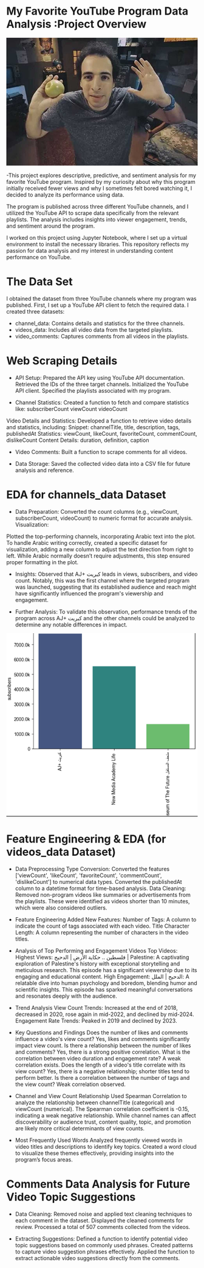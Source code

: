    #  My Favorite YouTube Program Data Analysis  :Project Overview
   ![credit card Image](https://github.com/germeengehad/Fav_YT_Program_Data/blob/master/youtube_1.jpeg)
   

-This project explores descriptive, predictive, and sentiment analysis for my favorite YouTube program. Inspired by my curiosity about why this program initially received fewer views and why I sometimes felt bored watching it, I decided to analyze its performance using data.

The program is published across three different YouTube channels, and I utilized the YouTube API to scrape data specifically from the relevant playlists. The analysis includes insights into viewer engagement, trends, and sentiment around the program.

I worked on this project using Jupyter Notebook, where I set up a virtual environment to install the necessary libraries. This repository reflects my passion for data analysis and my interest in understanding content performance on YouTube. 
  
# The Data Set
I obtained the dataset from three YouTube channels where my program was published. First, I set up a YouTube API client to fetch the required data. I created three datasets:

- channel_data: Contains details and statistics for the three channels.
- videos_data: Includes all video data from the targeted playlists.
- video_comments: Captures comments from all videos in the playlists.


# Web Scraping Details
- API Setup:
Prepared the API key using YouTube API documentation.
Retrieved the IDs of the three target channels.
Initialized the YouTube API client.
Specified the playlists associated with my program.

- Channel Statistics:
Created a function to fetch and compare statistics like:
subscriberCount
viewCount
videoCount

Video Details and Statistics:
Developed a function to retrieve video details and statistics, including:
Snippet: channelTitle, title, description, tags, publishedAt
Statistics: viewCount, likeCount, favoriteCount, commentCount, dislikeCount
Content Details: duration, definition, caption

- Video Comments:
Built a function to scrape comments for all videos.

- Data Storage:
Saved the collected video data into a CSV file for future analysis and reference.


# EDA for channels_data Dataset
- Data Preparation:
Converted the count columns (e.g., viewCount, subscriberCount, videoCount) to numeric format for accurate analysis.
Visualization:

Plotted the top-performing channels, incorporating Arabic text into the plot.
To handle Arabic writing correctly, created a specific dataset for visualization, adding a new column to adjust the text direction from right to left. While Arabic normally doesn’t require adjustments, this step ensured proper formatting in the plot.

- Insights:
Observed that AJ+ كبريت leads in views, subscribers, and video count.
Notably, this was the first channel where the targeted program was launched, suggesting that its established audience and reach might have significantly influenced the program's viewership and engagement.

- Further Analysis:
To validate this observation, performance trends of the program across AJ+ كبريت and the other channels could be analyzed to determine any notable differences in impact.

![Image](https://github.com/germeengehad/Fav_YT_Program_Data/blob/master/channels.png)

# Feature Engineering & EDA (for videos_data Dataset)

- Data Preprocessing
Type Conversion:
Converted the features ['viewCount', 'likeCount', 'favoriteCount', 'commentCount', 'dislikeCount'] to numerical data types.
Converted the publishedAt column to a datetime format for time-based analysis.
Data Cleaning:
Removed non-program videos like summaries or advertisements from the playlists. These were identified as videos shorter than 10 minutes, which were also considered outliers.

- Feature Engineering
Added New Features:
Number of Tags: A column to indicate the count of tags associated with each video.
Title Character Length: A column representing the number of characters in the video titles.

-  Analysis of Top Performing and Engagement Videos
Top Videos:
Highest Views: فلسطين .. حكاية الأرض | الدحيح | Palestine:
A captivating exploration of Palestine's history with exceptional storytelling and meticulous research. This episode has a significant viewership due to its engaging and educational content.
High Engagement: الدحيح | الملل:
A relatable dive into human psychology and boredom, blending humor and scientific insights. This episode has sparked meaningful conversations and resonates deeply with the audience.

- Trend Analysis
View Count Trends:
Increased at the end of 2018, decreased in 2020, rose again in mid-2022, and declined by mid-2024.
Engagement Rate Trends:
Peaked in 2019 and declined by 2023.

- Key Questions and Findings
Does the number of likes and comments influence a video's view count?
Yes, likes and comments significantly impact view count.
Is there a relationship between the number of likes and comments?
Yes, there is a strong positive correlation.
What is the correlation between video duration and engagement rate?
A weak correlation exists.
Does the length of a video's title correlate with its view count?
Yes, there is a negative relationship; shorter titles tend to perform better.
Is there a correlation between the number of tags and the view count?
Weak correlation observed.

-  Channel and View Count Relationship
Used Spearman Correlation to analyze the relationship between channelTitle (categorical) and viewCount (numerical).
The Spearman correlation coefficient is -0.15, indicating a weak negative relationship.
While channel names can affect discoverability or audience trust, content quality, topic, and promotion are likely more critical determinants of view counts.

-  Most Frequently Used Words
Analyzed frequently viewed words in video titles and descriptions to identify key topics.
Created a word cloud to visualize these themes effectively, providing insights into the program’s focus areas.


# Comments Data Analysis for Future Video Topic Suggestions

- Data Cleaning:
Removed noise and applied text cleaning techniques to each comment in the dataset.
Displayed the cleaned comments for review.
Processed a total of 507 comments collected from the videos.

- Extracting Suggestions:
Defined a function to identify potential video topic suggestions based on commonly used phrases.
Created patterns to capture video suggestion phrases effectively.
Applied the function to extract actionable video suggestions directly from the comments.


